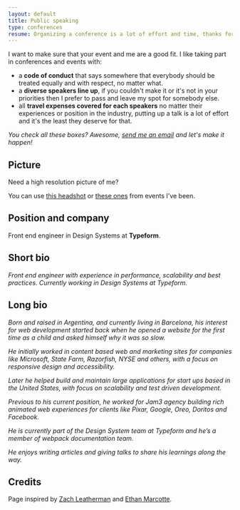 ```yaml
---
layout: default
title: Public speaking
type: conferences
resume: Organizing a conference is a lot of effort and time, thanks for your hard work and for taking me in consideration.
---
```


I want to make sure that your event and me are a good fit. I like taking part in conferences and events with:

- a **code of conduct** that says somewhere that everybody should be treated equally and with respect, no matter what.
- a **diverse speakers line up**, if you couldn't make it or it's not in your priorities then I prefer to pass and leave my spot for somebody else.
- all **travel expenses covered for each speakers** no matter their experiences or position in the industry, putting up a talk is a lot of effort and it's the least they deserve for that. 

_You check all these boxes? Awesome, [send me an email](mailto:jmenichelli@gmail.com) and let's make it happen!_

## Picture

Need a high resolution picture of me?

You can use [this headshot][headshot] or [these ones][photos] from events I've been.

## Position and company

Front end engineer in Design Systems at&nbsp;**Typeform**.

## Short bio

_Front end engineer with experience in performance, scalability and best practices. Currently working in Design Systems at&nbsp;Typeform._

## Long bio

_Born and raised in Argentina, and currently living in Barcelona, his interest for web development started back when he opened a website for the first time as a child and asked himself why it was so slow._

_He initially worked in content based web and marketing sites for companies like Microsoft, State Farm, Razorfish, NYSE and others, with a focus on responsive design and accessibility._

_Later he helped build and maintain large applications for start ups based in the United States, with focus on scalability and test driven development._

_Previous to his current position, he worked for Jam3 agency building rich animated web experiences for clients like Pixar, Google, Oreo, Doritos and Facebook._

_He is currently part of the Design System team at Typeform and he’s a member of webpack documentation team._

_He enjoys writing articles and giving talks to share his learnings along the way._

## Credits

Page inspired by [Zach Leatherman][zach] and&nbsp;[Ethan Marcotte][ethan].

[headshot]: https://drive.google.com/file/d/1h6a6c1zy2P8H3fzzj-0e-MfUPhSmmb7o/view?usp=sharing
[photos]: https://drive.google.com/drive/folders/1L4YIXpti6yPsO46DNDBENkJhTpmlBSjn?usp=sharing
[zach]: https://www.zachleat.com/web/speaking/inquiries/
[ethan]: https://ethanmarcotte.com/wrote/my-questions-for-event-organizers/